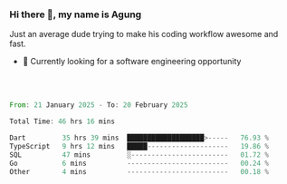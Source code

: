 ### Hi there 👋, my name is Agung
Just an average dude trying to make his coding workflow awesome and fast.

<!--
**agungfir98/agungfir98** is a ✨ _special_ ✨ repository because its `README.md` (this file) appears on your GitHub profile.
-->

- 🔭 Currently looking for a software engineering opportunity
<br/>
<br/>
<!--START_SECTION:waka-->

```rust
From: 21 January 2025 - To: 20 February 2025

Total Time: 46 hrs 16 mins

Dart         35 hrs 39 mins  ███████████████████>-----   76.93 %
TypeScript   9 hrs 12 mins   █████--------------------   19.86 %
SQL          47 mins         ░------------------------   01.72 %
Go           6 mins          -------------------------   00.24 %
Other        4 mins          -------------------------   00.18 %
```

<!--END_SECTION:waka-->

